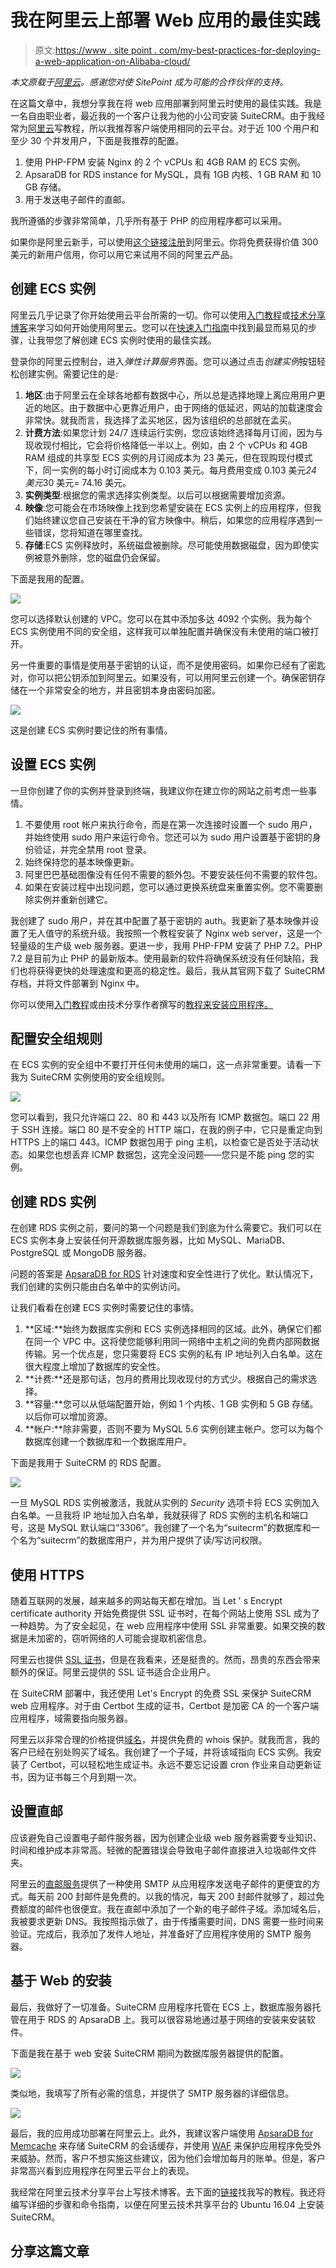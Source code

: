 # 我在阿里云上部署 Web 应用的最佳实践

> 原文:[https://www . site point . com/my-best-practices-for-deploying-a-web-application-on-Alibaba-cloud/](https://www.sitepoint.com/my-best-practices-for-deploying-a-web-application-on-alibaba-cloud/)

*本文原载于[阿里云](https://www.alibabacloud.com/blog/my-best-practices-for-deploying-a-web-application-in-alibaba-cloud_593826)。感谢您对使 SitePoint 成为可能的合作伙伴的支持。*

在这篇文章中，我想分享我在将 web 应用部署到阿里云时使用的最佳实践。我是一名自由职业者，最近我的一个客户让我为他的小公司安装 SuiteCRM。由于我经常为[阿里云](https://int.alibabacloud.com/m/1000019652/)写教程，所以我推荐客户端使用相同的云平台。对于近 100 个用户和至少 30 个并发用户，下面是我推荐的配置。

1.  使用 PHP-FPM 安装 Nginx 的 2 个 vCPUs 和 4GB RAM 的 ECS 实例。
2.  ApsaraDB for RDS instance for MySQL，具有 1GB 内核、1 GB RAM 和 10 GB 存储。
3.  用于发送电子邮件的直邮。

我所遵循的步骤非常简单，几乎所有基于 PHP 的应用程序都可以采用。

如果你是阿里云新手，可以使用[这个链接注册](https://int.alibabacloud.com/m/1000019642/)到阿里云。你将免费获得价值 300 美元的新用户信用，你可以用它来试用不同的阿里云产品。

## 创建 ECS 实例

阿里云几乎记录了你开始使用云平台所需的一切。你可以使用[入门教程](https://int.alibabacloud.com/m/1000019643/)或[技术分享博客](https://int.alibabacloud.com/m/1000019644/)来学习如何开始使用阿里云。您可以在[快速入门指南](https://int.alibabacloud.com/m/1000019645/)中找到最显而易见的步骤，让我带您了解创建 ECS 实例时使用的最佳实践。

登录你的阿里云控制台，进入*弹性计算服务*界面。您可以通过点击*创建实例*按钮轻松创建实例。需要记住的是:

1.  **地区**:由于阿里云在全球各地都有数据中心，所以总是选择地理上离应用用户更近的地区。由于数据中心更靠近用户，由于网络的低延迟，网站的加载速度会非常快。就我而言，我选择了孟买地区，因为该组织的总部就在孟买。
2.  **计费方法**:如果您计划 24/7 连续运行实例，您应该始终选择每月订阅，因为与现收现付相比，它会将价格降低一半以上。例如，由 2 个 vCPUs 和 4GB RAM 组成的共享型 ECS 实例的月订阅成本为 23 美元，但在现购现付模式下，同一实例的每小时订阅成本为 0.103 美元。每月费用变成 0.103 美元*24 美元*30 美元= 74.16 美元。
3.  **实例类型**:根据您的需求选择实例类型。以后可以根据需要增加资源。
4.  **映像**:您可能会在市场映像上找到您希望安装在 ECS 实例上的应用程序，但我们始终建议您自己安装在干净的官方映像中。稍后，如果您的应用程序遇到一些错误，您将知道在哪里查找。
5.  **存储**:ECS 实例释放时，系统磁盘被删除。尽可能使用数据磁盘，因为即使实例被意外删除，您的磁盘仍会保留。

下面是我用的配置。

![](../Images/c038af01b75a615d59c416ba440d312b.png)

您可以选择默认创建的 VPC。您可以在其中添加多达 4092 个实例。我为每个 ECS 实例使用不同的安全组，这样我可以单独配置并确保没有未使用的端口被打开。

另一件重要的事情是使用基于密钥的认证，而不是使用密码。如果你已经有了密匙对，你可以把公钥添加到阿里云。如果没有，可以用阿里云创建一个。确保密钥存储在一个非常安全的地方，并且密钥本身由密码加密。

![](../Images/6fcb4c7bcd008f015a1f4008b436b423.png)

这是创建 ECS 实例时要记住的所有事情。

## 设置 ECS 实例

一旦你创建了你的实例并登录到终端，我建议你在建立你的网站之前考虑一些事情。

1.  不要使用 root 帐户来执行命令，而是在第一次连接时设置一个 sudo 用户，并始终使用 sudo 用户来运行命令。您还可以为 sudo 用户设置基于密钥的身份验证，并完全禁用 root 登录。
2.  始终保持您的基本映像更新。
3.  阿里巴巴基础图像没有任何不需要的额外包。不要安装任何不需要的软件包。
4.  如果在安装过程中出现问题，您可以通过更换系统盘来重置实例。您不需要删除实例并重新创建它。

我创建了 sudo 用户，并在其中配置了基于密钥的 auth。我更新了基本映像并设置了无人值守的系统升级。我按照一个教程安装了 Nginx web server，这是一个轻量级的生产级 web 服务器。更进一步，我用 PHP-FPM 安装了 PHP 7.2。PHP 7.2 是目前为止 PHP 的最新版本。使用最新的软件将确保系统没有任何缺陷，我们也将获得更快的处理速度和更高的稳定性。最后，我从其官网下载了 SuiteCRM 存档，并将文件部署到 Nginx 中。

你可以使用[入门教程](https://int.alibabacloud.com/m/1000019646/)或由技术分享作者撰写的[教程来安装应用程序。](https://int.alibabacloud.com/m/1000019644/)

## 配置安全组规则

在 ECS 实例的安全组中不要打开任何未使用的端口，这一点非常重要。请看一下我为 SuiteCRM 实例使用的安全组规则。

![](../Images/4f3db9b7368f0c73b13ff1f72eaafa2e.png)

您可以看到，我只允许端口 22、80 和 443 以及所有 ICMP 数据包。端口 22 用于 SSH 连接。端口 80 是不安全的 HTTP 端口，在我的例子中，它只是重定向到 HTTPS 上的端口 443。ICMP 数据包用于 ping 主机，以检查它是否处于活动状态。如果您也想丢弃 ICMP 数据包，这完全没问题——您只是不能 ping 您的实例。

## 创建 RDS 实例

在创建 RDS 实例之前，要问的第一个问题是我们到底为什么需要它。我们可以在 ECS 实例本身上安装任何开源数据库服务器，比如 MySQL、MariaDB、PostgreSQL 或 MongoDB 服务器。

问题的答案是 [ApsaraDB for RDS](https://int.alibabacloud.com/m/1000019647/) 针对速度和安全性进行了优化。默认情况下，我们创建的实例只能由白名单中的实例访问。

让我们看看在创建 ECS 实例时需要记住的事情。

1.  **区域:**始终为数据库实例和 ECS 实例选择相同的区域。此外，确保它们都在同一个 VPC 中。这将使您能够利用同一网络中主机之间的免费内部网数据传输。另一个优点是，您只需要将 ECS 实例的私有 IP 地址列入白名单。这在很大程度上增加了数据库的安全性。
2.  **计费:**还是那句话，包月的费用比现收现付的方式少。根据自己的需求选择。
3.  **容量:**您可以从低端配置开始，例如 1 个内核、1 GB 实例和 5 GB 存储。以后你可以增加资源。
4.  **帐户:**除非需要，否则不要为 MySQL 5.6 实例创建主帐户。您可以为每个数据库创建一个数据库和一个数据库用户。

下面是我用于 SuiteCRM 的 RDS 配置。

![](../Images/0ec1f6ef33bceedb097eecf325436ae4.png)

一旦 MySQL RDS 实例被激活，我就从实例的 *Security* 选项卡将 ECS 实例加入白名单。一旦我将 IP 地址加入白名单，我就获得了 RDS 实例的主机名和端口号，这是 MySQL 默认端口“3306”。我创建了一个名为“suitecrm”的数据库和一个名为“suitecrm”的数据库用户，并为用户提供了读/写访问权限。

## 使用 HTTPS

随着互联网的发展，越来越多的网站每天都在增加。当 Let ' s Encrypt certificate authority 开始免费提供 SSL 证书时，在每个网站上使用 SSL 成为了一种趋势。为了安全起见，在 web 应用程序中使用 SSL 非常重要。如果交换的数据是未加密的，窃听网络的人可能会提取机密信息。

阿里云也提供 [SSL 证书](https://int.alibabacloud.com/m/1000019648/)，但是在我看来，还是挺贵的。然而，昂贵的东西会带来额外的保证。阿里云提供的 SSL 证书适合企业用户。

在 SuiteCRM 部署中，我还使用 Let's Encrypt 的免费 SSL 来保护 SuiteCRM web 应用程序。对于由 Certbot 生成的证书，Certbot 是加密 CA 的一个客户端应用程序，域需要指向服务器。

阿里云以非常合理的价格提供[域名](https://int.alibabacloud.com/m/1000019649/)，并提供免费的 whois 保护。就我而言，我的客户已经在别处购买了域名。我创建了一个子域，并将该域指向 ECS 实例。我安装了 Certbot，可以轻松地生成证书。永远不要忘记设置 cron 作业来自动更新证书，因为证书每三个月到期一次。

## 设置直邮

应该避免自己设置电子邮件服务器，因为创建企业级 web 服务器需要专业知识、时间和维护成本非常高。轻微的配置错误会导致电子邮件直接进入垃圾邮件文件夹。

阿里云的[直邮服务](https://int.alibabacloud.com/m/1000019650/)提供了一种使用 SMTP 从应用程序发送电子邮件的更便宜的方式。每天前 200 封邮件是免费的。以我的情况，每天 200 封邮件就够了，超过免费额度的邮件也很便宜。我在直邮中添加了一个新的电子邮件子域。添加域名后，我被要求更新 DNS。我按照指示做了，由于传播需要时间，DNS 需要一些时间来验证。完成后，我添加了发件人地址，并准备好了应用程序使用的 SMTP 服务器。

## 基于 Web 的安装

最后，我做好了一切准备。SuiteCRM 应用程序托管在 ECS 上，数据库服务器托管在用于 RDS 的 ApsaraDB 上。我可以很容易地通过基于网络的安装来安装软件。

下面是我在基于 web 安装 SuiteCRM 期间为数据库服务器提供的配置。

![](../Images/29853476341dccb8c1788f8215830be2.png)

类似地，我填写了所有必需的信息，并提供了 SMTP 服务器的详细信息。

![](../Images/18ec680c6a8b29ab57c3280bf9ae4fdd.png)

最后，我的应用成功部署在阿里云上。此外，我建议客户端使用 [ApsaraDB for Memcache](https://int.alibabacloud.com/m/1000019651/) 来存储 SuiteCRM 的会话缓存，并使用 [WAF](https://int.alibabacloud.com/m/1000019653/) 来保护应用程序免受外来威胁。然而，客户不想实施这些建议，因为他们会增加每月的账单。但是，客户非常高兴看到应用程序在阿里云平台上的表现。

我经常在阿里云技术分享平台上写技术博客。去下面的[链接](https://int.alibabacloud.com/m/1000019654/)找我写的教程。我还将编写详细的步骤和命令指南，以便在阿里云技术共享平台的 Ubuntu 16.04 上安装 SuiteCRM。

## 分享这篇文章